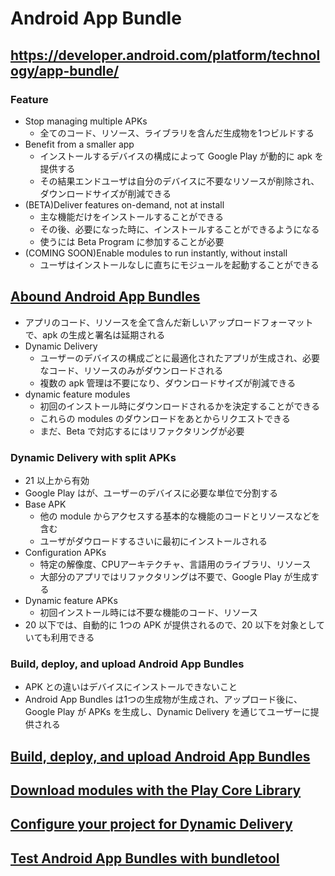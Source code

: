 # Android App Bundle

## https://developer.android.com/platform/technology/app-bundle/

### Feature

* Stop managing multiple APKs
  * 全てのコード、リソース、ライブラリを含んだ生成物を1つビルドする
* Benefit from a smaller app
  * インストールするデバイスの構成によって Google Play が動的に apk を提供する
  * その結果エンドユーザは自分のデバイスに不要なリソースが削除され、ダウンロードサイズが削減できる
* (BETA)Deliver features on-demand, not at install
  * 主な機能だけをインストールすることができる
  * その後、必要になった時に、インストールすることができるようになる
  * 使うには Beta Program に参加することが必要
* (COMING SOON)Enable modules to run instantly, without install
  * ユーザはインストールなしに直ちにモジュールを起動することができる

## [Abound Android App Bundles](https://developer.android.com/guide/app-bundle/)

* アプリのコード、リソースを全て含んだ新しいアップロードフォーマットで、apk の生成と署名は延期される
* Dynamic Delivery
  * ユーザーのデバイスの構成ごとに最適化されたアプリが生成され、必要なコード、リソースのみがダウンロードされる
  * 複数の apk 管理は不要になり、ダウンロードサイズが削減できる
* dynamic feature modules
  * 初回のインストール時にダウンロードされるかを決定することができる
  * これらの modules のダウンロードをあとからリクエストできる
  * まだ、Beta で対応するにはリファクタリングが必要

### Dynamic Delivery with split APKs

* 21 以上から有効
* Google Play はが、ユーザーのデバイスに必要な単位で分割する
* Base APK
  * 他の module からアクセスする基本的な機能のコードとリソースなどを含む
  * ユーザがダウロードするさいに最初にインストールされる
* Configuration APKs
  * 特定の解像度、CPUアーキテクチャ、言語用のライブラリ、リソース
  * 大部分のアプリではリファクタリングは不要で、Google Play が生成する
* Dynamic feature APKs
  * 初回インストール時には不要な機能のコード、リソース
* 20 以下では、自動的に 1つの APK が提供されるので、20 以下を対象としていても利用できる

### Build, deploy, and upload Android App Bundles

* APK との違いはデバイスにインストールできないこと
* Android App Bundles は1つの生成物が生成され、アップロード後に、Google Play が APKs を生成し、Dynamic Delivery を通じてユーザーに提供される

## [Build, deploy, and upload Android App Bundles](https://developer.android.com/guide/app-bundle/build)

## [Download modules with the Play Core Library](https://developer.android.com/guide/app-bundle/playcore)

## [Configure your project for Dynamic Delivery](https://developer.android.com/guide/app-bundle/configure)

## [Test Android App Bundles with bundletool](https://developer.android.com/guide/app-bundle/test)
